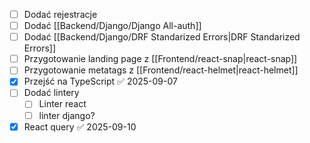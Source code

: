 - [ ] Dodać rejestracje
- [ ] Dodać [[Backend/Django/Django All-auth]]
- [ ] Dodać [[Backend/Django/DRF Standarized Errors|DRF Standarized Errors]]
- [ ] Przygotowanie landing page z [[Frontend/react-snap|react-snap]]
- [ ] Przygotowanie metatags z [[Frontend/react-helmet|react-helmet]]
- [x] Przejść na TypeScript ✅ 2025-09-07
- [ ] Dodać lintery
	- [ ] Linter react
	- [ ] linter django?
- [x] React query ✅ 2025-09-10